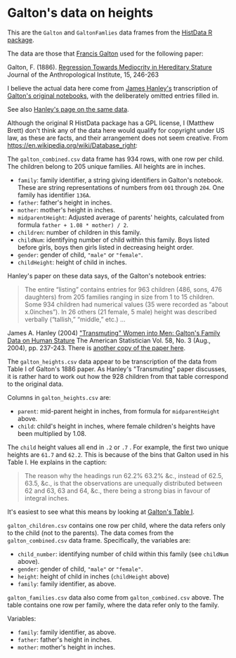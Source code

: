 # Galton's data on heights

This are the `Galton` and `GaltonFamlies` data frames from the [HistData
R package](https://www.rdocumentation.org/packages/HistData).

The data are those that [Francis
Galton](https://en.wikipedia.org/wiki/Francis_Galton) used for the following
paper:

Galton, F. (1886). [Regression Towards Mediocrity in Hereditary Stature](
https://galton.org/essays/1880-1889/galton-1886-jaigi-regression-stature.pdf)
Journal of the Anthropological Institute, 15, 246-263

I believe the actual data here come from [James
Hanley's](http://www.medicine.mcgill.ca/epidemiology/hanley/) transcription of
[Galton's original
notebooks](http://www.medicine.mcgill.ca/epidemiology/hanley/galton/notebook/index.html),
with the deliberately omitted entries filled in.

See also [Hanley's page on the same
data](http://www.medicine.mcgill.ca/epidemiology/hanley/galton).

Although the original R HistData package has a GPL license, I (Matthew Brett)
don't think any of the data here would qualify for copyright under US law, as
these are facts, and their arrangement does not seem creative. From
<https://en.wikipedia.org/wiki/Database_right>:

The `galton_combined.csv` data frame has 934 rows, with one row per child.
The children belong to 205 unique families.  All heights are in inches.

* `family`: family identifier, a string giving identifiers in Galton's
  notebook.  These are string representations of numbers from `001` through
  `204`. One family has identifier `136A`.
* `father`: father's height in inches.
* `mother`: mother's height in inches.
* `midparentHeight`: Adjusted average of parents' heights, calculated from
  formula `father + 1.08 * mother) / 2`.
* `children`: number of children in this family.
* `childNum`: identifying number of child within this family.  Boys listed
  before girls, boys then girls listed in decreasing height order.
* `gender`: gender of child, `"male"` or `"female"`.
* `childHeight`: height of child in inches.

Hanley's paper on these data says, of the Galton's notebook entries:

> The  entire  “listing”  contains  entries  for  963  children  (486, sons, 476
daughters) from 205 families ranging in size from 1 to 15 children. Some 934
children had numerical values (35 were recorded as “about x.0inches”). In 26
others (21 female, 5 male) height  was  described  verbally  (“tallish,”
“middle,”  etc.) ...

James A. Hanley (2004) ["Transmuting" Women into Men: Galton's Family Data on
Human Stature](https://www.jstor.org/stable/27643564) The American Statistician
Vol. 58, No. 3 (Aug., 2004), pp. 237-243.  There is [another copy of the paper
here](http://www.medicine.mcgill.ca/epidemiology/hanley/Reprints/Hanley_Article_Galton_Data.pdf).

The `galton_heights.csv` data appear to be transcription of the data from Table
I of Galton's 1886 paper.  As Hanley's "Transmuting" paper discusses, it is
rather hard to work out how the 928 children from that table correspond to the
original data.

Columns in `galton_heights.csv` are:

* `parent`: mid-parent height in inches, from formula for `midparentHeight`
  above.
* `child`: child's height in inches, where female children's heights have been
  multiplied by 1.08.

The `child` height values all end in `.2` or `.7` .  For example, the first two
unique heights are `61.7` and `62.2`.  This is because of the bins that Galton
used in his Table I.  He explains in the caption:

> The reason why the headings run 62.2% 63.2% &c., instead of 62.5, 63.5, &c.,
is that the observations are unequally distributed between 62 and 63, 63 and
64, &c., there being a strong bias in favour of integral inches.

It's easiest to see what this means by looking at [Galton's Table
I](https://galton.org/essays/1880-1889/galton-1886-jaigi-regression-stature.pdf).

`galton_children.csv` contains one row per child, where the data refers only to the child (not to the parents).  The data comes from the `galton_combined.csv` data frame. Specifically, the variables are:

* `child_number`: identifying number of child within this family (see
  `childNum` above).
* `gender`: gender of child, `"male"` or `"female"`.
* `height`: height of child in inches (`childHeight` above)
* `family`: family identifier, as above.

`galton_families.csv` data also come from `galton_combined.csv` above.  The
table contains one row per family, where the data refer only to the family.

Variables:

* `family`: family identifier, as above.
* `father`: father's height in inches.
* `mother`: mother's height in inches.
